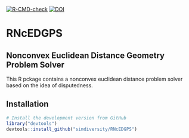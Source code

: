 [![R-CMD-check](https://github.com/simdiversity/RNcEDGPS/workflows/R-CMD-check/badge.svg)](https://github.com/simdiversity/RNcEDGPS/actions) [![DOI](https://zenodo.org/badge/259299513.svg)](https://zenodo.org/badge/latestdoi/259299513)



# RNcEDGPS
## Nonconvex Euclidean Distance Geometry Problem Solver

This R pckage contains a nonconvex euclidean distance problem solver based on the idea of disputedness.




## Installation

```R
# Install the development version from GitHub
library("devtools")
devtools::install_github("simdiversity/RNcEDGPS")
```
